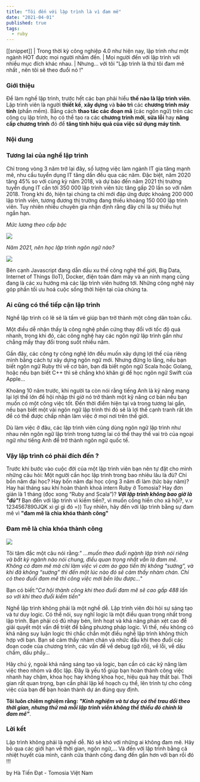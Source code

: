 ```yaml
---
title: "Tôi đến với lập trình là vì đam mê"
date: "2021-04-01"
published: true
tags:
  - ruby
---
```


[[snippet]]
| Trong thời kỳ công nghiệp 4.0 như hiện nay, lập trình như một ngành HOT được mọi người nhắm đến.
| Mọi người đến với lập trình với nhiều mục đích khác nhau.
| Nhưng... với tôi "Lập trình là thứ tôi đam mê nhất , nên tôi sẽ theo đuổi nó !"

### Giới thiệu

Để làm nghề lập trình, trước hết các bạn phải hiểu **thế nào là lập trình viên**. Lập trình viên là người **thiết kế**, **xây dựng** và **bảo trì** các **chương trình máy tính** (phần mềm). Bằng cách **thao tác các đoạn mã** (các ngôn ngữ) trên các công cụ lập trình, họ có thể tạo ra các **chương trình mới**, **sửa lỗi** hay **nâng cấp chương trình** đó để **tăng tính hiệu quả của việc sử dụng máy tính**.
### Nội dung

### Tương lai của nghề lập trình

Chỉ trong vòng 3 năm trở lại đây, số lượng việc làm ngành IT gia tăng mạnh mẽ, nhu cầu tuyển dụng IT tăng dần đều qua các năm. Đặc biệt, năm 2020 tăng 45% so với cùng kỳ năm 2018, và dự báo đến năm 2021 thị trường tuyển dụng IT cần tới 350 000 lập trình viên tức tăng gấp 20 lần so với năm 2018. Trong khi đó, hiện tại chúng ta chỉ mới đáp ứng được khoảng 200 000 lập trình viên, tương đương thị trường đang thiếu khoảng 150 000 lập trình viên. Tuy nhiên nhiều chuyên gia nhận định rằng đây chỉ là sự thiếu hụt ngắn hạn.

_Mức lương theo cấp bậc_

![](https://www.devpro.edu.vn/public/uploads/images/kinda%20useless/1/5.png)

_Năm 2021, nên học lập trình ngôn ngữ nào?_

![](https://collegelearners.com/wp-content/uploads/2021/02/best-programming-language-for-beginners.png)

Bên cạnh Javascript đang dẫn đầu xu thế công nghệ thế giới, Big Data, Internet of Things (IoT), Docker, điện toán đám mây và an ninh mạng cũng đang là các xu hướng mà các lập trình viên hướng tới. Những công nghệ này góp phần tối ưu hoá cuộc sống thời hiện tại của chúng ta.

### Ai cũng có thể tiếp cận lập trình

Nghề lập trình có lẽ sẽ là tấm vé giúp bạn trở thành một công dân toàn cầu.

Một điều dễ nhận thấy là công nghệ phần cứng thay đổi với tốc độ quá nhanh, trong khi đó, các công nghệ hay các ngôn ngữ lập trình gần như chẳng mấy thay đổi trong suốt nhiều năm.

Gần đây, các công ty công nghệ lớn đều muốn xây dựng lợi thế của riêng mình bằng cách tự xây dựng ngôn ngữ mới. Nhưng đừng lo lắng, nếu bạn biết ngôn ngữ Ruby thì về cơ bản, bạn đã biết ngôn ngữ Scala hoặc Golang, hoặc nếu bạn biết C++ thì sẽ chẳng khó khăn gì để học ngôn ngữ Swift của Apple…

Khoảng 10 năm trước, khi người ta còn nói rằng tiếng Anh là kỹ năng mang lại lợi thế lớn để hội nhập thì giờ nó trở thành một kỹ năng cơ bản nếu bạn muốn có một công việc tốt. Đến thời điểm hiện tại và trong tương lai gần, nếu bạn biết một vài ngôn ngữ lập trình thì đó sẽ là lợi thế cạnh tranh rất lớn để có thể được chấp nhận làm việc ở mọi nơi trên thế giới.

Dù làm việc ở đâu, các lập trình viên cũng dùng ngôn ngữ lập trình như nhau nên ngôn ngữ lập trình trong tương lai có thể thay thế vai trò của ngoại ngữ như tiếng Anh để trở thành ngôn ngữ quốc tế.

### Vậy lập trình có phải đích đến ?

Trước khi bước vào cuộc đời của một lập trình viên bạn nên tự đặt cho mình những câu hỏi: 
Một người cần học lập trình trong bao nhiêu lâu là đủ? Chỉ bốn năm đại học? Hay bốn năm đại học cộng 3 năm đi làm  (tức bảy năm)? Hay hai tháng sau khi hoàn thành khoá intern Ruby ở Tomosia? Hay đơn giản là 1 tháng (đọc xong “Ruby and Scala”)?  _**Với lập trình không bao giờ là "đủ"!**_  Bạn đến với lập trình vì kiếm tiền?, vì muốn cống hiến cho xã hội?, v.v 
1234567890JQK xì gì gì đó =)) Tuy nhiên, hãy đến với lập trình bằng sự đam mê vì  **"đam mê là chìa khóa thành công"**

### Đam mê là chìa khóa thành công

![](https://viblo.asia/uploads/a21b9567-2e71-41db-822e-3c8c714baa00.jpg)

Tôi tâm đắc một câu nói rằng:"  _…muốn theo đuổi ngành lập trình nói riêng và bất kỳ ngành nào nói chung, điều quan trọng nhất vẫn là đam mê. Không có đam mê mà chỉ làm việc vì cơm áo gạo tiền thì không “sướng”, và khi đã không “sướng” thì đến một lúc nào đó sẽ cảm thấy nhàm chán. Chỉ có theo đuổi đam mê thì công việc mới bền lâu được…_"

Bạn có biết:_"Cơ hội thành công khi theo đuổi đam mê sẽ cao gấp 488 lần so với khi theo đuổi kiếm tiền"_

Nghề lập trình không phải là một nghề dễ. Lập trình viên đòi hỏi sự sáng tạo và tư duy logic. Có thể nói, suy nghĩ logic là một điều quan trọng nhất trong lập trình. Bạn phải có đủ nhạy bén, linh hoạt và khả năng phán xét cao để giải quyết một vấn đề triệt để bằng phương pháp logic. Vì thế, nếu không có khả năng suy luận logic thì chắc chắn một điều nghề lập trình không thích hợp với bạn. Bạn sẽ cảm thấy nhàm chán và nhức đầu khi theo đuổi các đoạn code của chương trình, các vấn đề về debug (gỡ rối), về lỗi, về dấu chấm, dấu phẩy…

Hãy chú ý, ngoài khả năng sáng tạo và logic, bạn cần có các kỹ năng làm việc theo nhóm và độc lập. Đây là yếu tố giúp bạn hoàn thành công việc nhanh hay chậm, khoa học hay không khoa học, hiệu quả hay thất bại. Thời gian rất quan trọng, bạn cần phải lập kế hoạch cụ thể, lên trình tự cho công việc của bạn để bạn hoàn thành dự án đúng quy định.

**Tôi luôn chiêm nghiệm rằng:  _"Kinh nghiệm và tư duy có thể trau dồi theo thời gian, nhưng thứ mà mỗi lập trình viên không thể thiếu đó chính là đam mê"_**.

### Lời kết

Lập trình không phải là nghề dễ. Nó sẽ khó với những ai không đam mê. Hãy bỏ qua các giới hạn về thời gian, ngôn ngữ,... Và đến với lập trình bằng cả nhiệt huyết của mình, cánh cửa thành công đang đến gần hơn với bạn rồi đó !!!  

by Hà Tiến Đạt - Tomosia Việt Nam

